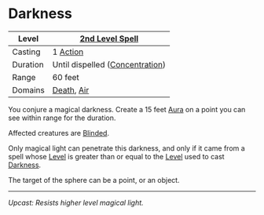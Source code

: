 # Darkness

| Level    | [2nd Level Spell](2nd%20Level%20Spells.md)                                   |
| -------- | ---------------------------------------------------------------------------- |
| Casting  | 1 [Action](../../../../Game%20Procedures/Core%20Procedures/Action.md)        |
| Duration | Until dispelled ([Concentration](../../Concentration.md))                    |
| Range    | 60 feet                                                                      |
| Domains  | [Death](../../Spell%20Domains/Death.md), [Air](../../Spell%20Domains/Air.md) |

You conjure a magical darkness. Create a 15 feet [Aura](../../Areas%20of%20Effect/Aura.md) on a point you can see within range for the duration.

Affected creatures are [Blinded](../../../../Game%20Procedures/Conditions/Blinded.md).

Only magical light can penetrate this darkness, and only if it came from a spell whose [Level](../../Spell%20Level.md) is greater than or equal to the [Level](../../Spell%20Level.md) used to cast [Darkness](../../../../Game%20Procedures/Hazards/Darkness.md).

The target of the sphere can be a point, or an object.

---
*Upcast: Resists higher level magical light.*
